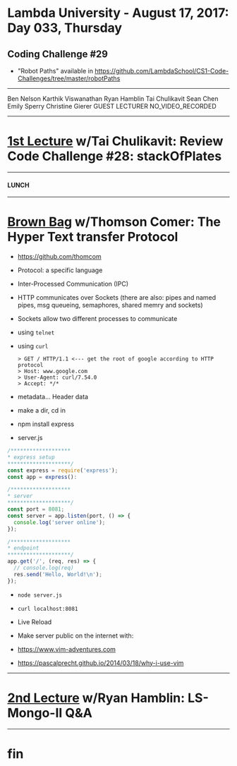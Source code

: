 # Lambda University - August 17, 2017: Day 033, Thursday
## Coding Challenge #29
- "Robot Paths" available in https://github.com/LambdaSchool/CS1-Code-Challenges/tree/master/robotPaths
***
Ben Nelson
Karthik Viswanathan
Ryan Hamblin
Tai Chulikavit
Sean Chen
Emily Sperry
Christine Gierer
GUEST LECTURER
NO_VIDEO_RECORDED
***
# [1st Lecture](https://youtu.be/6Fznu7dDu2g) w/Tai Chulikavit: Review Code Challenge #28: stackOfPlates
***
#### LUNCH
***
# [Brown Bag](https://youtu.be/d2YYm0qEszo) w/Thomson Comer: The Hyper Text transfer Protocol
- https://github.com/thomcom
- Protocol: a specific language
- Inter-Processed Communication (IPC)
- HTTP communicates over Sockets (there are also: pipes and named pipes, msg queueing, semaphores, shared memry and sockets)
- Sockets allow two different processes to communicate
- using `telnet`
- using `curl`
  ```console
  > GET / HTTP/1.1 <--- get the root of google according to HTTP protocol
  > Host: www.google.com
  > User-Agent: curl/7.54.0
  > Accept: */*
  ```

- metadata... Header data

- make a dir, cd in
- npm install express
- server.js
```js
/*******************
* express setup
********************/
const express = require('express');
const app = express():

/*******************
* server
********************/
const port = 8081;
const server = app.listen(port, () => {
  console.log('server online');
});

/*******************
* endpoint
********************/
app.get('/', (req, res) => {
  // console.log(req)
  res.send('Hello, World!\n');
});

```

- `node server.js`
- `curl localhost:8081`

- Live Reload
- Make server public on the internet with:

- https://www.vim-adventures.com
- https://pascalprecht.github.io/2014/03/18/why-i-use-vim

***
# [2nd Lecture](https://youtu.be/46y7cweCEM0) w/Ryan Hamblin: LS-Mongo-II Q&A
***
# fin
